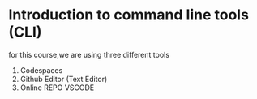 # Introduction to command line tools (CLI)

for this course,we are using three different tools
1. Codespaces
2. Github Editor (Text Editor)
3. Online REPO VSCODE
